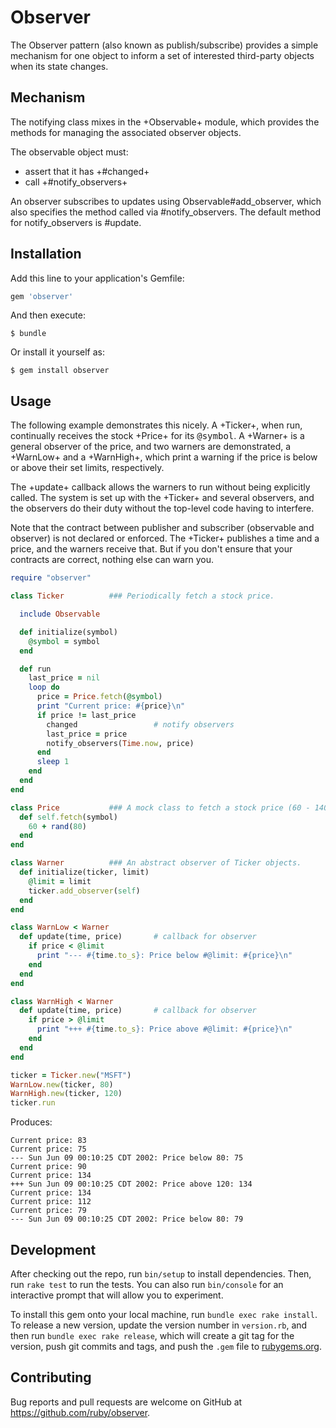 # Observer

The Observer pattern (also known as publish/subscribe) provides a simple
mechanism for one object to inform a set of interested third-party objects
when its state changes.

## Mechanism

The notifying class mixes in the +Observable+
module, which provides the methods for managing the associated observer
objects.

The observable object must:

* assert that it has +#changed+
* call +#notify_observers+

An observer subscribes to updates using Observable#add_observer, which also
specifies the method called via #notify_observers. The default method for
notify_observers is #update.

## Installation

Add this line to your application's Gemfile:

```ruby
gem 'observer'
```

And then execute:

    $ bundle

Or install it yourself as:

    $ gem install observer

## Usage

The following example demonstrates this nicely.  A +Ticker+, when run,
continually receives the stock +Price+ for its <tt>@symbol</tt>.  A +Warner+
is a general observer of the price, and two warners are demonstrated, a
+WarnLow+ and a +WarnHigh+, which print a warning if the price is below or
above their set limits, respectively.

The +update+ callback allows the warners to run without being explicitly
called.  The system is set up with the +Ticker+ and several observers, and the
observers do their duty without the top-level code having to interfere.

Note that the contract between publisher and subscriber (observable and
observer) is not declared or enforced.  The +Ticker+ publishes a time and a
price, and the warners receive that.  But if you don't ensure that your
contracts are correct, nothing else can warn you.

```ruby
require "observer"

class Ticker          ### Periodically fetch a stock price.

  include Observable

  def initialize(symbol)
    @symbol = symbol
  end

  def run
    last_price = nil
    loop do
      price = Price.fetch(@symbol)
      print "Current price: #{price}\n"
      if price != last_price
        changed                 # notify observers
        last_price = price
        notify_observers(Time.now, price)
      end
      sleep 1
    end
  end
end

class Price           ### A mock class to fetch a stock price (60 - 140).
  def self.fetch(symbol)
    60 + rand(80)
  end
end

class Warner          ### An abstract observer of Ticker objects.
  def initialize(ticker, limit)
    @limit = limit
    ticker.add_observer(self)
  end
end

class WarnLow < Warner
  def update(time, price)       # callback for observer
    if price < @limit
      print "--- #{time.to_s}: Price below #@limit: #{price}\n"
    end
  end
end

class WarnHigh < Warner
  def update(time, price)       # callback for observer
    if price > @limit
      print "+++ #{time.to_s}: Price above #@limit: #{price}\n"
    end
  end
end

ticker = Ticker.new("MSFT")
WarnLow.new(ticker, 80)
WarnHigh.new(ticker, 120)
ticker.run
```

Produces:

```
Current price: 83
Current price: 75
--- Sun Jun 09 00:10:25 CDT 2002: Price below 80: 75
Current price: 90
Current price: 134
+++ Sun Jun 09 00:10:25 CDT 2002: Price above 120: 134
Current price: 134
Current price: 112
Current price: 79
--- Sun Jun 09 00:10:25 CDT 2002: Price below 80: 79
```

## Development

After checking out the repo, run `bin/setup` to install dependencies. Then, run `rake test` to run the tests. You can also run `bin/console` for an interactive prompt that will allow you to experiment.

To install this gem onto your local machine, run `bundle exec rake install`. To release a new version, update the version number in `version.rb`, and then run `bundle exec rake release`, which will create a git tag for the version, push git commits and tags, and push the `.gem` file to [rubygems.org](https://rubygems.org).

## Contributing

Bug reports and pull requests are welcome on GitHub at https://github.com/ruby/observer.
